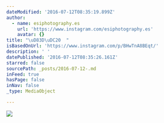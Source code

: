 ```yaml
---
dateModified: '2016-07-12T08:35:19.899Z'
author:
  - name: esiphotography.es
    url: 'https://www.instagram.com/esiphotography.es'
    avatar: {}
title: "\uD83D\uDC20  "
isBasedOnUrl: 'https://www.instagram.com/p/BHwTnA8BEqt/'
description: ' '
datePublished: '2016-07-12T08:35:26.161Z'
starred: false
sourcePath: _posts/2016-07-12-.md
inFeed: true
hasPage: false
inNav: false
_type: MediaObject

---
```

![ ](https://scontent.cdninstagram.com/t51.2885-15/s640x640/sh0.08/e35/13643482_276747912691593_762612772_n.jpg?ig_cache_key=MTI5MjYxOTMzNzAwNTU1MDI1Mw%3D%3D.2)